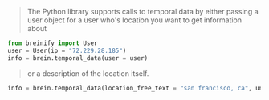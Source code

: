 <blockquote class="lang-specific python">
<p>The Python library supports calls to temporal data by either passing a user object for a user who's location you want
to get information about</p></blockquote>

>
```python
from breinify import User
user = User(ip = "72.229.28.185")
info = brein.temporal_data(user = user)
```

<blockquote class="lang-specific python">
<p> or a description of the location itself.</p>
</blockquote>

>
```python
info = brein.temporal_data(location_free_text = "san francisco, ca", unixtime = 1492538271)
```

